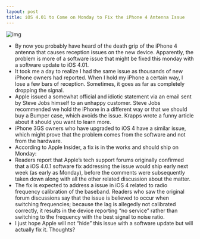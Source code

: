 ```yaml
---
layout: post
title: iOS 4.01 to Come on Monday to Fix the iPhone 4 Antenna Issue
---
```

![img](http://media.idownloadblog.com/wp-content/uploads/2010/06/integrated-antenna.jpg)
* By now you probably have heard of the death grip of the iPhone 4 antenna that causes reception issues on the new device. Apparently, the problem is more of a software issue that might be fixed this monday with a software update to iOS 4.01.
* It took me a day to realize I had the same issue as thousands of new iPhone owners had reported. When I hold my iPhone a certain way, I lose a few bars of reception. Sometimes, it goes as far as completely dropping the signal.
* Apple issued a somewhat official and idiotic statement via an email sent by Steve Jobs himself to an unhappy customer. Steve Jobs recommended we hold the iPhone in a different way or that we should buy a Bumper case, which avoids the issue. Krapps wrote a funny article about it should you want to learn more.
* iPhone 3GS owners who have upgraded to iOS 4 have a similar issue, which might prove that the problem comes from the software and not from the hardware.
* According to Apple Insider, a fix is in the works and should ship on Monday:
* Readers report that Apple’s tech support forums originally confirmed that a iOS 4.0.1 software fix addressing the issue would ship early next week (as early as Monday), before the comments were subsequently taken down along with all the other related discussion about the matter.
* The fix is expected to address a issue in iOS 4 related to radio frequency calibration of the baseband. Readers who saw the original forum discussions say that the issue is believed to occur when switching frequencies; because the lag is allegedly not calibrated correctly, it results in the device reporting “no service” rather than switching to the frequency with the best signal to noise ratio.
* I just hope Apple will not “hide” this issue with a software update but will actually fix it. Thoughts?


